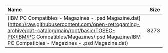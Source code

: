 |Name|Size|
|:---|---:|
|[IBM PC Compatibles - Magazines - .psd Magazine.dat](https://raw.githubusercontent.com/open-retrogaming-archive/dat-catalog/main/root/basic/TOSEC-PIX/IBM/PC Compatibles/Magazines/.psd Magazine/IBM PC Compatibles - Magazines - .psd Magazine.dat)|8273|
